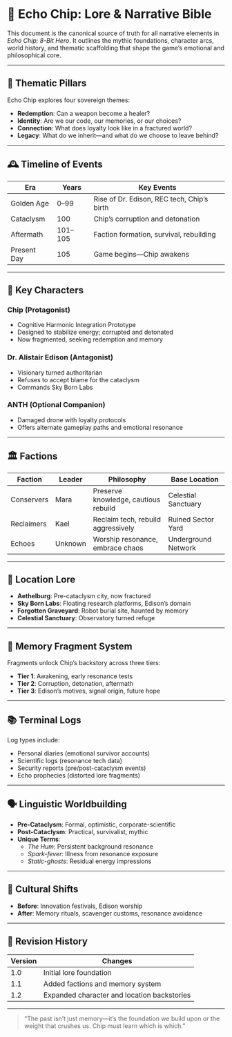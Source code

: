 # 📖 Echo Chip: Lore & Narrative Bible

This document is the canonical source of truth for all narrative elements in *Echo Chip: 8-Bit Hero*. It outlines the mythic foundations, character arcs, world history, and thematic scaffolding that shape the game’s emotional and philosophical core.

---

## 🧭 Thematic Pillars

Echo Chip explores four sovereign themes:

- **Redemption**: Can a weapon become a healer?
- **Identity**: Are we our code, our memories, or our choices?
- **Connection**: What does loyalty look like in a fractured world?
- **Legacy**: What do we inherit—and what do we choose to leave behind?

---

## 🕰️ Timeline of Events

| Era               | Years       | Key Events                                  |
|------------------|-------------|---------------------------------------------|
| Golden Age        | 0–99        | Rise of Dr. Edison, REC tech, Chip’s birth  |
| Cataclysm         | 100         | Chip’s corruption and detonation            |
| Aftermath         | 101–105     | Faction formation, survival, rebuilding     |
| Present Day       | 105         | Game begins—Chip awakens                    |

---

## 🧠 Key Characters

### Chip (Protagonist)

- Cognitive Harmonic Integration Prototype
- Designed to stabilize energy; corrupted and detonated
- Now fragmented, seeking redemption and memory

### Dr. Alistair Edison (Antagonist)

- Visionary turned authoritarian
- Refuses to accept blame for the cataclysm
- Commands Sky Born Labs

### ANTH (Optional Companion)

- Damaged drone with loyalty protocols
- Offers alternate gameplay paths and emotional resonance

---

## 🏛️ Factions

| Faction     | Leader | Philosophy                        | Base Location           |
|-------------|--------|-----------------------------------|-------------------------|
| Conservers  | Mara   | Preserve knowledge, cautious rebuild | Celestial Sanctuary     |
| Reclaimers  | Kael   | Reclaim tech, rebuild aggressively | Ruined Sector Yard      |
| Echoes      | Unknown| Worship resonance, embrace chaos   | Underground Network     |

---

## 🌆 Location Lore

- **Aethelburg**: Pre-cataclysm city, now fractured
- **Sky Born Labs**: Floating research platforms, Edison’s domain
- **Forgotten Graveyard**: Robot burial site, haunted by memory
- **Celestial Sanctuary**: Observatory turned refuge

---

## 🧩 Memory Fragment System

Fragments unlock Chip’s backstory across three tiers:

- **Tier 1**: Awakening, early resonance tests
- **Tier 2**: Corruption, detonation, aftermath
- **Tier 3**: Edison’s motives, signal origin, future hope

---

## 📚 Terminal Logs

Log types include:

- Personal diaries (emotional survivor accounts)
- Scientific logs (resonance tech data)
- Security reports (pre/post-cataclysm events)
- Echo prophecies (distorted lore fragments)

---

## 🗣️ Linguistic Worldbuilding

- **Pre-Cataclysm**: Formal, optimistic, corporate-scientific
- **Post-Cataclysm**: Practical, survivalist, mythic
- **Unique Terms**:
  - *The Hum*: Persistent background resonance
  - *Spark-fever*: Illness from resonance exposure
  - *Static-ghosts*: Residual energy impressions

---

## 🧙 Cultural Shifts

- **Before**: Innovation festivals, Edison worship
- **After**: Memory rituals, scavenger customs, resonance avoidance

---

## 🔄 Revision History

| Version | Changes                                      |
|---------|----------------------------------------------|
| 1.0     | Initial lore foundation                      |
| 1.1     | Added factions and memory system             |
| 1.2     | Expanded character and location backstories  |

---

> “The past isn’t just memory—it’s the foundation we build upon or the weight that crushes us. Chip must learn which is which.”
